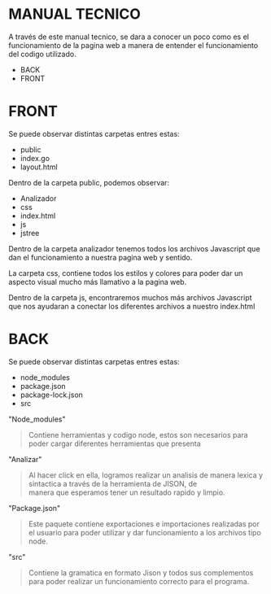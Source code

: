 # MANUAL TECNICO


A través de este manual tecnico, se dara a conocer un poco como es el funcionamiento 
de la pagina web a manera de entender el funcionamiento del codigo utilizado.

  - BACK
  - FRONT

# FRONT
Se puede observar distintas carpetas entres estas:
  - public
  - index.go
  - layout.html


Dentro de la carpeta public, podemos observar:
  - Analizador
  - css
  - index.html 
  - js
  - jstree

Dentro de la carpeta analizador tenemos todos los archivos Javascript que dan el funcionamiento a nuestra 
pagina web y sentido.

La carpeta css, contiene todos los estilos y colores para poder dar un aspecto visual mucho más llamativo a la pagina web.

Dentro de la carpeta js, encontraremos muchos más archivos Javascript que nos ayudaran a conectar los diferentes archivos a nuestro index.html

# BACK
Se puede observar distintas carpetas entres estas:
  - node_modules
  - package.json
  - package-lock.json
  - src
 

"Node_modules"
>Contiene herramientas y codigo node,
>estos son necesarios para poder cargar
>diferentes herramientas que presenta 

"Analizar"
> Al hacer click en ella, logramos realizar 
> un analisis de manera lexica y sintactica
> a través de la herramienta de JISON, de  
> manera que esperamos tener un resultado 
> rapido y limpio.

"Package.json"
> Este paquete contiene exportaciones e 
> importaciones realizadas por el usuario
> para poder utilizar y dar funcionamiento
> a los archivos tipo node.


"src"
> Contiene la gramatica en formato Jison y
> todos sus complementos para poder realizar
> un funcionamiento correcto para el programa.
